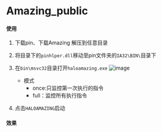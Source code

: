 # Amazing_public



#### 使用

1. 下载pin、下载Amazing 解压到任意目录
2. 将目录下的`pinhlper.dll`移动至pin文件夹的`IA32\BIN\`目录下
3. 在`bin\msvc32`目录打开`haloamazing.exe`
![image](https://user-images.githubusercontent.com/16742566/87127052-d7020f80-c2bf-11ea-87c5-78da90862201.png)
    - 模式
      - once:只监控第一次执行的指令
      - full：监控所有执行指令
   
4. 点击`HALOAMAZING`启动 


#### 效果
